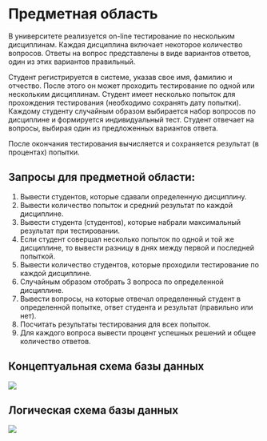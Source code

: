 # Предметная область

В университете реализуется on-line тестирование по нескольким дисциплинам. Каждая дисциплина включает некоторое количество вопросов. Ответы на вопрос представлены в виде вариантов ответов, один из этих вариантов правильный.

Студент регистрируется в системе, указав свое имя, фамилию и отчество. После этого он может проходить тестирование по одной или нескольким дисциплинам. Студент имеет несколько попыток для прохождения тестирования  (необходимо сохранять дату попытки). Каждому студенту случайным образом выбирается набор вопросов по дисциплине и формируется индивидуальный тест. Студент отвечает на вопросы, выбирая один из предложенных вариантов ответа.

После окончания тестирования  вычисляется и сохраняется результат (в процентах) попытки.

## Запросы для предметной области:

1.  Вывести студентов, которые сдавали определенную дисциплину.
2.  Вывести количество попыток и средний результат по каждой дисциплине.
3.  Вывести студента (студентов), которые набрали максимальный результат при тестировании.
4.  Если студент совершал несколько попыток по одной и той же дисциплине, то вывести разницу в днях между первой и последней попыткой.
5.  Вывести количество студентов, которые проходили тестирование по каждой дисциплине.
6.  Случайным образом отобрать 3 вопроса по определенной дисциплине.
7.  Вывести вопросы, на которые отвечал определенный студент в определенной попытке, ответ студента и результат (правильно или нет).
8.  Посчитать результаты тестирования для всех попыток.
9.  Для каждого вопроса вывести процент успешных решений и общее количество ответов.

## Концептуальная схема базы данных

![ ](https://ucarecdn.com/c3a958bc-1805-4da5-b4b9-e77343f65024/)


## Логическая схема базы данных

![ ](https://ucarecdn.com/e4669333-8898-434f-b1a5-4fa88b39ae02/)


